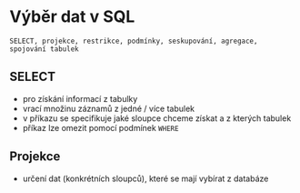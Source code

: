 # Výběr dat v SQL

`SELECT, projekce, restrikce, podmínky, seskupování, agregace, spojování tabulek`

## SELECT

- pro získání informací z tabulky
- vrací množinu záznamů z jedné / více tabulek
- v příkazu se specifikuje jaké sloupce chceme získat a z kterých tabulek
- příkaz lze omezit pomocí podmínek `WHERE`

## Projekce

- určení dat (konkrétních sloupců), které se mají vybírat z databáze
